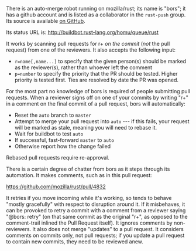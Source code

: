There is an auto-merge robot running on mozilla/rust; its name is "bors";
it has a github account and is listed as a collaborator in the `rust-push` group.
Its source is available [on GitHub](https://github.com/graydon/bors).

Its status URL is: http://buildbot.rust-lang.org/homu/queue/rust

It works by scanning pull requests for r+ _on the commit_ (*not* the pull request)
from one of the reviewers. It also accepts the following input:

* `r=name[,name...]` to specify that the given person(s) should be marked as the reviewer(s), rather than whoever left the comment
* `p=number` to specify the priority that the PR should be tested. Higher priority is tested first. Ties are resolved by date the PR was opened.

For the most part no knowledge of bors is required of people submitting pull
requests.  When a reviewer signs off on one of your commits by writing "r+" 
in a comment on the final commit of a pull request, bors will automatically:

  - Reset the `auto` branch to `master`
  - Attempt to merge your pull request into `auto` --- if this fails, your request will be marked as stale, meaning you will need to rebase it.
  - Wait for buildbot to test `auto`
  - If successful, fast-forward `master` to `auto`
  - Otherwise report how the change failed

Rebased pull requests require re-approval.

There is a certain degree of chatter from bors as it steps through its automation.
It makes comments, such as in this pull request:

  https://github.com/mozilla/rust/pull/4832

It retries if you move incoming while it's working, so tends to behave
"mostly gracefully" with respect to disruption around it. If it
misbehaves, it can be provoked to retry a commit with a comment from a
reviewer saying "@bors: retry" (on that same commit as the original "r+", as
opposed to the comment-trail inlined the Pull Request itself).
It ignores comments by non-reviewers. It
also does not merge "updates" to a pull request. It considers comments on
commits only, not pull requests; if you update a pull request to contain new
commits, they need to be reviewed anew.